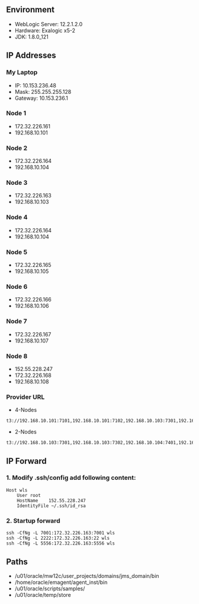 ## Environment
- WebLogic Server: 12.2.1.2.0
- Hardware: Exalogic x5-2
- JDK: 1.8.0_121

## IP Addresses

### My Laptop

- IP: 10.153.236.48
- Mask: 255.255.255.128
- Gateway: 10.153.236.1

### Node 1

- 172.32.226.161
- 192.168.10.101

### Node 2

- 172.32.226.164
- 192.168.10.104

### Node 3

- 172.32.226.163
- 192.168.10.103

### Node 4

- 172.32.226.164
- 192.168.10.104

### Node 5

- 172.32.226.165
- 192.168.10.105

### Node 6

- 172.32.226.166
- 192.168.10.106
### Node 7

- 172.32.226.167
- 192.168.10.107
### Node 8

- 152.55.228.247
- 172.32.226.168
- 192.168.10.108

### Provider URL
- 4-Nodes

```
t3://192.168.10.101:7101,192.168.10.101:7102,192.168.10.103:7301,192.168.10.103:7302,192.168.10.104:7401,192.168.10.104:7402,192.168.10.107:7701,192.168.10.107:7702
```

- 2-Nodes

```
t3://192.168.10.103:7301,192.168.10.103:7302,192.168.10.104:7401,192.168.10.104:7402
```

## IP Forward

### 1. Modify .ssh/config add following content:
	
```
Host wls
    User root
    HostName    152.55.228.247
    IdentityFile ~/.ssh/id_rsa
```

### 2. Startup forward
	
	ssh -CfNg -L 7001:172.32.226.163:7001 wls
	ssh -CfNg -L 2222:172.32.226.163:22 wls
	ssh -CfNg -L 5556:172.32.226.163:5556 wls
## Paths

- /u01/oracle/mw12c/user_projects/domains/jms_domain/bin
- /home/oracle/emagent/agent_inst/bin
- /u01/oracle/scripts/samples/
- /u01/oracle/temp/store

	

